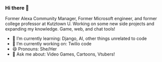 ### Hi there 👋

Former Alexa Community Manager, Former Microsoft engineer, and former college professor at Kutztown U. 
Working on some new side projects and expanding my knowledge. Game, web, and chat tools!


- 🌱 I’m currently learning: Django, AI, other things unrelated to code
- 🔭 I’m currently working on: Twilio code
- 😄 Pronouns: She/Her  
- 💬 Ask me about: Video Games, Cartoons, Vtubers!


<!--
**AJLange/AJLange** is a ✨ _special_ ✨ repository because its `README.md` (this file) appears on your GitHub profile.

Here are some ideas to get you started:

- 
- 🌱 I’m currently learning ...
- 👯 I’m looking to collaborate on ...
- 🤔 I’m looking for help with ...
- 💬 Ask me about ...

-  ...
- ⚡ Fun fact: ...
-->
